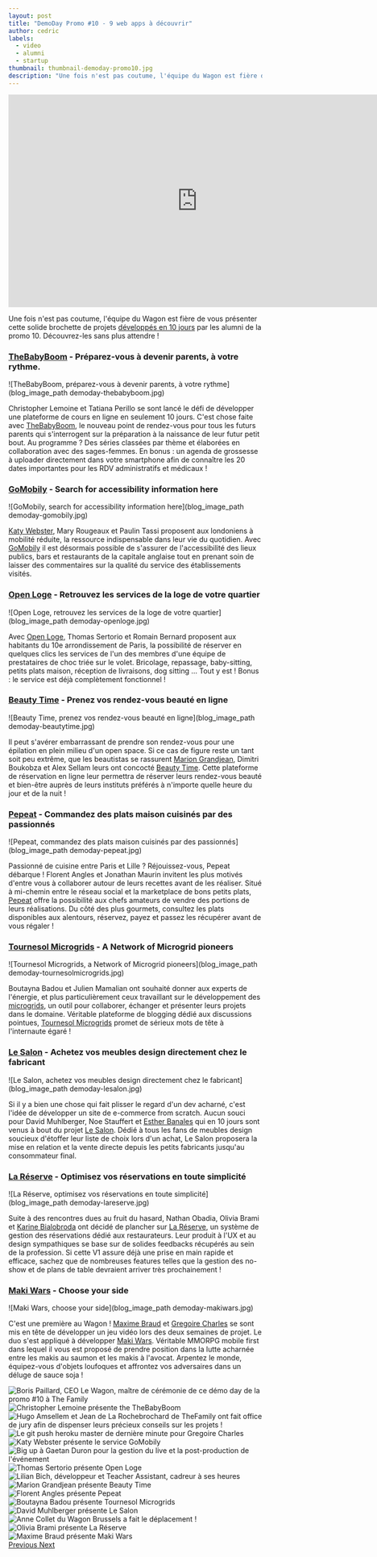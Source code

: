 ```yaml
---
layout: post
title: "DemoDay Promo #10 - 9 web apps à découvrir"
author: cedric
labels:
  - video
  - alumni
  - startup
thumbnail: thumbnail-demoday-promo10.jpg
description: "Une fois n'est pas coutume, l'équipe du Wagon est fière de vous présenter cette solide brochette de projets développés en 10 jours par les alumni de la promo 10. Découvrez-les sans plus attendre !"
---
```


<div class="video-wrapper"><iframe width="750" height="422" src="https://www.youtube.com/embed/keGq_YUE4VA?showinfo=0" frameborder="0" allowfullscreen></iframe></div>

Une fois n'est pas coutume, l'équipe du Wagon est fière de vous présenter cette solide brochette de projets [développés en 10 jours](http://www.lewagon.org/programme) par les alumni de la promo 10. Découvrez-les sans plus attendre !

### [TheBabyBoom](http://www.thebabyboom.fr) - Préparez-vous à devenir parents, à votre rythme.

![TheBabyBoom, préparez-vous à devenir parents, à votre rythme](blog_image_path demoday-thebabyboom.jpg)

Christopher Lemoine et Tatiana Perillo se sont lancé le défi de développer une plateforme de cours en ligne en seulement 10 jours. C'est chose faite avec [TheBabyBoom](http://www.thebabyboom.fr), le nouveau point de rendez-vous pour tous les futurs parents qui s'interrogent sur la préparation à la naissance de leur futur petit bout. Au programme ? Des séries classées par thème et élaborées en collaboration avec des sages-femmes. En bonus : un agenda de grossesse à uploader directement dans votre smartphone afin de connaître les 20 dates importantes pour les RDV administratifs et médicaux !

### [GoMobily](http://www.gomobi.ly/) - Search for accessibility information here

![GoMobily, search for accessibility information here](blog_image_path demoday-gomobily.jpg)

[Katy Webster](https://twitter.com/kcw4321), Mary Rougeaux et Paulin Tassi proposent aux londoniens à mobilité réduite, la ressource indispensable dans leur vie du quotidien. Avec [GoMobily](http://www.gomobi.ly/) il est désormais possible de s'assurer de l'accessibilité des lieux publics, bars et restaurants de la capitale anglaise tout en prenant soin de laisser des commentaires sur la qualité du service des établissements visités.


### [Open Loge](http://beta.openloge.fr/) - Retrouvez les services de la loge de votre quartier

![Open Loge, retrouvez les services de la loge de votre quartier](blog_image_path demoday-openloge.jpg)

Avec [Open Loge](http://beta.openloge.fr/), Thomas Sertorio et Romain Bernard proposent aux habitants du 10e arrondissement de Paris, la possibilité de réserver en quelques clics les services de l'un des membres d'une équipe de prestataires de choc triée sur le volet. Bricolage, repassage, baby-sitting, petits plats maison, réception de livraisons, dog sitting ... Tout y est ! Bonus : le service est déjà complètement fonctionnel !


### [Beauty Time](http://beautytime.herokuapp.com/) - Prenez vos rendez-vous beauté en ligne

![Beauty Time, prenez vos rendez-vous beauté en ligne](blog_image_path demoday-beautytime.jpg)

Il peut s'avérer embarrassant de prendre son rendez-vous pour une épilation en plein milieu d'un open space. Si ce cas de figure reste un tant soit peu extrême, que les beautistas se rassurent [Marion Grandjean](https://twitter.com/mariongrandjean), Dimitri Boukobza et Alex Sellam leurs ont concocté [Beauty Time](http://beautytime.herokuapp.com/). Cette plateforme de réservation en ligne leur permettra de réserver leurs rendez-vous beauté et bien-être auprès de leurs instituts préférés à n'importe quelle heure du jour et de la nuit !


### [Pepeat](http://pepeat-production.herokuapp.com/) - Commandez des plats maison cuisinés par des passionnés

![Pepeat, commandez des plats maison cuisinés par des passionnés](blog_image_path demoday-pepeat.jpg)

Passionné de cuisine entre Paris et Lille ? Réjouissez-vous, Pepeat débarque ! Florent Angles et Jonathan Maurin invitent les plus motivés d'entre vous à collaborer autour de leurs recettes avant de les réaliser. Situé à mi-chemin entre le réseau social et la marketplace de bons petits plats, [Pepeat](http://pepeat-production.herokuapp.com/) offre la possibilité aux chefs amateurs de vendre des portions de leurs réalisations. Du côté des plus gourmets, consultez les plats disponibles aux alentours, réservez, payez et passez les récupérer avant de vous régaler !


### [Tournesol Microgrids](https://tournesol-microgrid-production.herokuapp.com/) - A Network of Microgrid pioneers

![Tournesol Microgrids, a Network of Microgrid pioneers](blog_image_path demoday-tournesolmicrogrids.jpg)

Boutayna Badou et Julien Mamalian ont souhaité donner aux experts de l'énergie, et plus particulièrement ceux travaillant sur le développement des [microgrids](http://energy.gov/oe/services/technology-development/smart-grid/role-microgrids-helping-advance-nation-s-energy-system), un outil pour collaborer, échanger et présenter leurs projets dans le domaine. Véritable plateforme de blogging dédié aux discussions pointues, [Tournesol Microgrids](https://tournesol-microgrid-production.herokuapp.com/) promet de sérieux mots de tête à l'internaute égaré !


### [Le Salon](https://lesalon.herokuapp.com/) - Achetez vos meubles design directement chez le fabricant

![Le Salon, achetez vos meubles design directement chez le fabricant](blog_image_path demoday-lesalon.jpg)

Si il y a bien une chose qui fait plisser le regard d'un dev acharné, c'est l'idée de développer un site de e-commerce from scratch. Aucun souci pour David Muhlberger, Noe Stauffert et [Esther Banales](https://twitter.com/estherbanales) qui en 10 jours sont venus à bout du projet [Le Salon](https://lesalon.herokuapp.com/). Dédié à tous les fans de meubles design soucieux d'étoffer leur liste de choix lors d'un achat, Le Salon proposera la mise en relation et la vente directe depuis les petits fabricants jusqu'au consommateur final.


### [La Réserve](http://la-reserve.herokuapp.com/) - Optimisez vos réservations en toute simplicité

![La Réserve, optimisez vos réservations en toute simplicité](blog_image_path demoday-lareserve.jpg)

Suite à des rencontres dues au fruit du hasard, Nathan Obadia, Olivia Brami et [Karine Bialobroda](https://twitter.com/blbrd_paris) ont décidé de plancher sur [La Réserve](http://la-reserve.herokuapp.com/), un système de gestion des réservations dédié aux restaurateurs. Leur produit à l'UX et au design sympathiques se base sur de solides feedbacks récupérés au sein de la profession. Si cette V1 assure déjà une prise en main rapide et efficace, sachez que de nombreuses features telles que la gestion des no-show et de plans de table devraient arriver très prochainement !


### [Maki Wars](http://www.makiwars.com/) - Choose your side

![Maki Wars, choose your side](blog_image_path demoday-makiwars.jpg)

C'est une première au Wagon ! [Maxime Braud](https://twitter.com/mxbraud) et [Gregoire Charles](https://twitter.com/gregcha) se sont mis en tête de développer un jeu vidéo lors des deux semaines de projet. Le duo s'est appliqué à développer [Maki Wars](http://www.makiwars.com/). Véritable MMORPG mobile first dans lequel il vous est proposé de prendre position dans la lutte acharnée entre les makis au saumon et les makis à l'avocat. Arpentez le monde, équipez-vous d'objets loufoques et affrontez vos adversaires dans un déluge de sauce soja !

<div id="carousel-example-generic" class="carousel slide" data-ride="carousel">
  <!-- Wrapper for slides -->
  <div class="carousel-inner" role="listbox">
    <div class="item active">
      <img src='blog_image_path demoday_10_1.jpg' alt="Boris Paillard, CEO Le Wagon, maître de cérémonie de ce démo day de la promo #10 à The Family">
    </div>
    <div class="item">
      <img src='blog_image_path demoday_10_2.jpg' alt="Christopher Lemoine présente the TheBabyBoom">
    </div>
    <div class="item">
      <img src='blog_image_path demoday_10_3.jpg' alt="Hugo Amsellem et Jean de La Rochebrochard de TheFamily ont fait office de jury afin de dispenser leurs précieux conseils sur les projets !">
    </div>
    <div class="item">
      <img src='blog_image_path demoday_10_4.jpg' alt="Le git push heroku master de dernière minute pour Gregoire Charles">
    </div>
    <div class="item">
      <img src='blog_image_path demoday_10_5.jpg' alt="Katy Webster présente le service GoMobily">
    </div>
    <div class="item">
      <img src='blog_image_path demoday_10_6.jpg' alt="Big up à Gaetan Duron pour la gestion du live et la post-production de l'événement">
    </div>
    <div class="item">
      <img src='blog_image_path demoday_10_7.jpg' alt="Thomas Sertorio présente Open Loge">
    </div>
    <div class="item">
      <img src='blog_image_path demoday_10_8.jpg' alt="Lilian Bich, développeur et Teacher Assistant, cadreur à ses heures">
    </div>
    <div class="item">
      <img src='blog_image_path demoday_10_9.jpg' alt="Marion Grandjean présente Beauty Time">
    </div>
    <div class="item">
      <img src='blog_image_path demoday_10_10.jpg' alt="Florent Angles présente Pepeat">
    </div>
    <div class="item">
      <img src='blog_image_path demoday_10_11.jpg' alt="Boutayna Badou présente Tournesol Microgrids">
    </div>
    <div class="item">
      <img src='blog_image_path demoday_10_12.jpg' alt="David Muhlberger présente Le Salon">
    </div>
    <div class="item">
      <img src='blog_image_path demoday_10_13.jpg' alt="Anne Collet du Wagon Brussels a fait le déplacement !">
    </div>
    <div class="item">
      <img src='blog_image_path demoday_10_14.jpg' alt="Olivia Brami présente La Réserve">
    </div>
    <div class="item">
      <img src='blog_image_path demoday_10_15.jpg' alt="Maxime Braud présente Maki Wars">
    </div>
  </div>

  <!-- Controls -->
  <a class="left carousel-control" href="#carousel-example-generic" role="button" data-slide="prev">
    <span class="glyphicon glyphicon-chevron-left" aria-hidden="true"></span>
    <span class="sr-only">Previous</span>
  </a>
  <a class="right carousel-control" href="#carousel-example-generic" role="button" data-slide="next">
    <span class="glyphicon glyphicon-chevron-right" aria-hidden="true"></span>
    <span class="sr-only">Next</span>
  </a>
</div>

